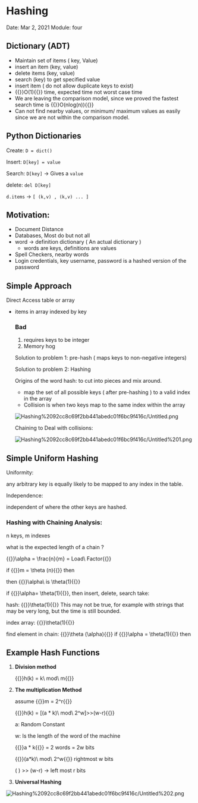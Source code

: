 # **Hashing**

Date: Mar 2, 2021
Module: four

## **Dictionary (ADT)**

- Maintain set of items ( key, Value)
- insert an item (key, value)
- delete items (key, value)
- search (key) to get specified value
- insert item ( do not allow duplicate keys to exist)
- {{<katex>}}O(1){{</katex>}} time, expected time not worst case time
- We are leaving the comparison model, since we proved the fastest search time is {{<katex>}}O(nlog(n)){{</katex>}}
- Can not find nearby values, or minimum/ maximum values as easily since we are not within the comparison model.

## **Python Dictionaries**

Create: `D = dict()`

Insert: `D[key] = value`

Search: `D[key]` → Gives a `value`

delete: `del D[key]`

`d.items` → `[ (k,v) , (k,v) ... ]`

## **Motivation:**

- Document Distance
- Databases, Most do but not all
- word → definition dictionary ( An actual dictionary )
    - words are keys, definitions are values
- Spell Checkers, nearby words
- Login credentials, key username, password is a hashed version of the password

## **Simple Approach**

Direct Access table or array

- items in array indexed by key

    ### **Bad**

    1. requires keys to be integer
    2. Memory hog

    Solution to problem 1: pre-hash ( maps keys to non-negative integers)

    Solution to problem 2: Hashing

    Origins of the word hash: to cut into pieces and mix around.

    - map the set of all possible keys ( after pre-hashing ) to a valid index in the array
    - Collision is when two keys map to the same index within the array

    ![Hashing%2092cc8c69f2bb441abedc01f6bc9f416c/Untitled.png](/images/hashing1.png)

    Chaining to Deal with collisions:

    ![Hashing%2092cc8c69f2bb441abedc01f6bc9f416c/Untitled%201.png](/images/hashing2.png)

## **Simple Uniform Hashing**

Uniformity:

any arbitrary key is equally likely to be mapped to any index in the table.

Independence:

independent of where the other keys are hashed.

### **Hashing with Chaining Analysis:**

n keys, m indexes

what is the expected length of a chain ?

{{<katex>}}\alpha = \frac{n}{m} = Load\ Factor{{</katex>}}

if  {{<katex>}}m = \theta (n){{</katex>}} then

then {{<katex>}}\alpha\ is \theta(1){{</katex>}}

if {{<katex>}}\alpha= \theta(1){{</katex>}}, then insert, delete, search take:

hash: {{<katex>}}\theta(1){{</katex>}}  This may not be true, for example with strings that may be very long, but the time is still bounded.

index array: {{<katex>}}\theta(1){{</katex>}} 

find element in chain: {{<katex>}}\theta (\alpha){{</katex>}} if {{<katex>}}\alpha = \theta(1){{</katex>}} then 

## **Example Hash Functions**

1. **Division method**

    {{<katex>}}h(k) = k\ mod\ m{{</katex>}} 

2. **The multiplication Method**

    assume {{<katex>}}m = 2^r{{</katex>}} 

    {{<katex>}}h(k) = [(a * k)\ mod\ 2^w]>>(w-r){{</katex>}} 

    a:  Random Constant 

    w:  Is the length of the word of the machine

    {{<katex>}}a * k{{</katex>}} = 2 words = 2w bits

    {{<katex>}}(a*k)\ mod\ 2^w{{</katex>}} rightmost w bits

    (          ) >> (w-r) → left most r  bits 

3. **Universal Hashing** 

![Hashing%2092cc8c69f2bb441abedc01f6bc9f416c/Untitled%202.png](/images/hashing3.png)